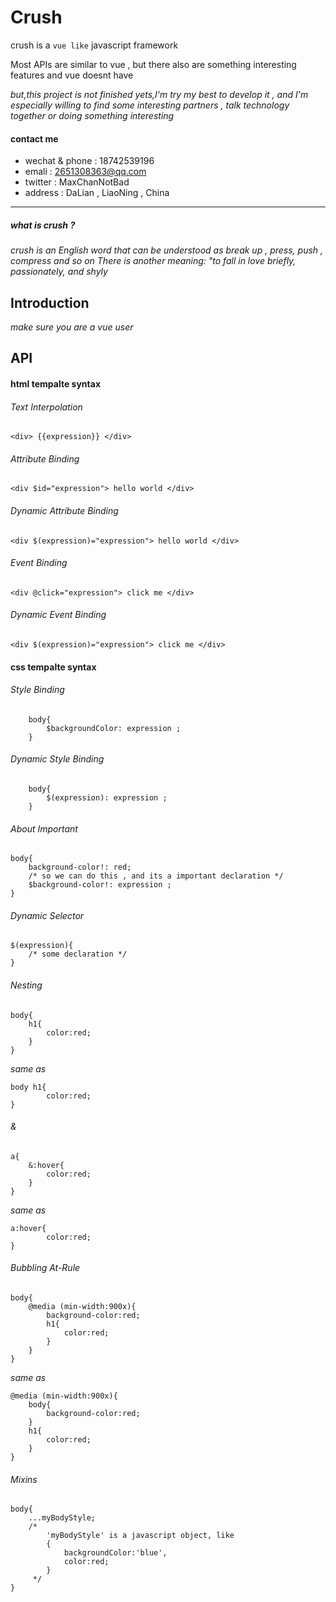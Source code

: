 # Crush

crush is a `vue like` javascript framework 

Most APIs are similar to vue , but there also are something interesting features and vue doesnt have

  *but,this project is not finished yets,I'm try my best to develop it , and I'm especially willing to find some interesting partners , talk technology together or doing something interesting*

  #### contact me
  - wechat & phone : 18742539196
  - emali : 2651308363@qq.com
  - twitter : MaxChanNotBad
  - address : DaLian , LiaoNing , China

---

##### what is crush ? 

*crush is an English word that can be understood as break up , press, push , compress and so on*
*There is another meaning: "to fall in love briefly, passionately, and shyly*

## Introduction
 *make sure you are a vue user*
## API

#### html tempalte syntax

###### Text Interpolation
    <div> {{expression}} </div>

###### Attribute Binding
    <div $id="expression"> hello world </div>
###### Dynamic Attribute Binding
    <div $(expression)="expression"> hello world </div>

###### Event Binding
    <div @click="expression"> click me </div>
###### Dynamic Event Binding
    <div $(expression)="expression"> click me </div>

#### css tempalte syntax
###### Style Binding
        body{
            $backgroundColor: expression ;
        }

###### Dynamic Style Binding
        body{
            $(expression): expression ;
        }
###### About Important
    body{
        background-color!: red;
        /* so we can do this , and its a important declaration */
        $background-color!: expression ;
    }
###### Dynamic Selector
    $(expression){
        /* some declaration */
    }
###### Nesting
    body{
        h1{
            color:red;
        }
    }

*same as*

    body h1{
            color:red;
    }


###### & 

    a{
        &:hover{
            color:red;
        }
    }

*same as*

    a:hover{
            color:red;
    }

###### Bubbling At-Rule
    body{
        @media (min-width:900x){
            background-color:red;
            h1{
                color:red;
            }
        }
    }

*same as*

    @media (min-width:900x){
        body{
            background-color:red;
        }
        h1{
            color:red;
        }
    }

###### Mixins
    body{
        ...myBodyStyle;
        /* 
            'myBodyStyle' is a javascript object, like 
            {
                backgroundColor:'blue',
                color:red;
            }
         */
    }

